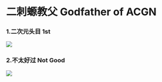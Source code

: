 # 二刺螈教父   Godfather of ACGN

### 1.二次元头目   1st

![](https://github.com/DreamingCats/GenshitJokes/raw/main/genshitjokes/二刺螈教父/二刺螈头目.jpg)

### 2.不太好过   Not Good

![](https://github.com/DreamingCats/GenshitJokes/raw/main/genshitjokes/二刺螈教父/不太好过.jpg)
